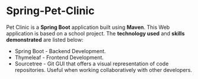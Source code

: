 # Spring-Pet-Clinic

Pet Clinic is a **Spring Boot** application built using **Maven**. This Web application is based on a school project. The **technology used** and **skills demonstrated** are listed below:

* Spring Boot - Backend Development.
* Thymeleaf - Frontend Development.
* Sourcetree - Git GUI that offers a visual representation of code repositories. Useful when working collaboratively with other developers.

